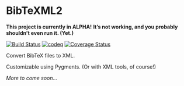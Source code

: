 # BibTeXML2

**This project is currently in ALPHA!** 
**It’s not working, and you probably shouldn’t even run it.  (Yet.)**


<!--    Code Badges      -->
[![Build Status](https://travis-ci.org/Zearin/bibtexml2.png)](https://travis-ci.org/Zearin/bibtexml2)
[![codeq](https://codeq.io/github/Zearin/bibtexml2/badges/master.png)](https://codeq.io/github/Zearin/bibtexml2/branches/master)
[![Coverage Status](https://coveralls.io/repos/Zearin/bibtexml2/badge.png)](https://coveralls.io/r/Zearin/bibtexml2)
<!--    /Code Badges      -->


Convert BibTeX files to XML.

Customizable using Pygments.  (Or with XML tools, of course!)

*More to come soon…*
